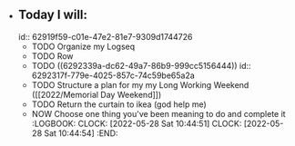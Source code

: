 - ## Today I will:
  id:: 62919f59-c01e-47e2-81e7-9309d1744726
	- TODO Organize my Logseq
	- TODO Row
	- TODO ((6292339a-dc62-49a7-86b9-999cc5156444))
	  id:: 6292317f-779e-4025-857c-74c59be65a2a
	- TODO Structure a plan for my my Long Working Weekend ([[2022/Memorial Day Weekend]])
	- TODO Return the curtain to ikea (god help me)
	- NOW Choose one thing you've been meaning to do and complete it
	  :LOGBOOK:
	  CLOCK: [2022-05-28 Sat 10:44:51]
	  CLOCK: [2022-05-28 Sat 10:44:54]
	  :END: